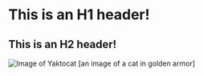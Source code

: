 # This is an H1 header! #
## This is an H2 header! ## 

![Image of Yaktocat](https://octodex.github.com/images/yaktocat.png) [an image of a cat in golden armor]
